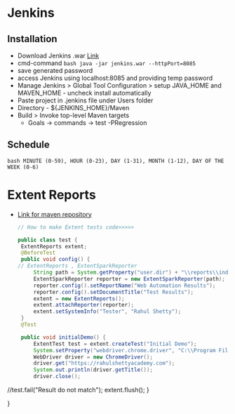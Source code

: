 # Jenkins

## Installation

* Download Jenkins .war [Link](https://www.jenkins.io/download/)
* cmd-command ```bash java -jar jenkins.war --httpPort=8085```
* save generated password
* access Jenkins using localhost:8085 and providing temp password
* Manage Jenkins > Global Tool Configuration > setup JAVA_HOME and MAVEN_HOME - uncheck install automatically
* Paste project in .jenkins file under Users folder
* Directory - ${JENKINS_HOME}/Maven
* Build > Invoke top-level Maven targets
   * Goals -> commands -> test -PRegression

## Schedule

```bash MINUTE (0-59), HOUR (0-23), DAY (1-31), MONTH (1-12), DAY OF THE WEEK (0-6) ```

# Extent Reports

* [Link for maven repository](https://mvnrepository.com/artifact/com.aventstack/extentreports)
   ```java
   // How to make Extent tests code>>>>>
 
   public class test {
    ExtentReports extent;
    @BeforeTest
    public void config() {
   // ExtentReports , ExtentSparkReporter
        String path = System.getProperty("user.dir") + "\\reports\\index.html";
        ExtentSparkReporter reporter = new ExtentSparkReporter(path);
        reporter.config().setReportName("Web Automation Results");
        reporter.config().setDocumentTitle("Test Results");
        extent = new ExtentReports();
        extent.attachReporter(reporter);
        extent.setSystemInfo("Tester", "Rahul Shetty");
    }
    @Test

    public void initialDemo() {
        ExtentTest test = extent.createTest("Initial Demo");
        System.setProperty("webdriver.chrome.driver", "C:\\Program Files\\Drivers\\chromedriver.exe");
        WebDriver driver = new ChromeDriver();
        driver.get("https://rahulshettyacademy.com");
        System.out.println(driver.getTitle());
        driver.close();
//test.fail("Result do not match");
        extent.flush();
    }

}
   ```
